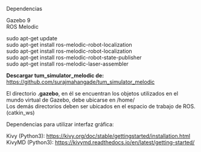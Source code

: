 Dependencias  

Gazebo 9  
ROS Melodic   

sudo apt-get update  
sudo apt-get install ros-melodic-robot-localization  
sudo apt-get install ros-melodic-robot-localization  
sudo apt-get install ros-melodic-robot-state-publisher  
sudo apt-get install ros-melodic-laser-assembler  

**Descargar tum_simulator_melodic de:** https://github.com/surajmahangade/tum_simulator_melodic

El directorio **.gazebo**, en él se encuentran los objetos utilizados en el mundo virtual de Gazebo, debe ubicarse en /home/  
Los demás directorios deben ser ubicados en el espacio de trabajo de ROS. (catkin_ws)

Dependencias para utilizar interfaz gráfica: 

Kivy (Python3): https://kivy.org/doc/stable/gettingstarted/installation.html
KivyMD (Python3): https://kivymd.readthedocs.io/en/latest/getting-started/


